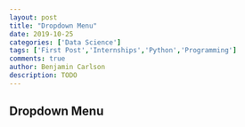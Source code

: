 ```yaml
---
layout: post
title: "Dropdown Menu"
date: 2019-10-25
categories: ['Data Science']
tags: ['First Post','Internships','Python','Programming']
comments: true
author: Benjamin Carlson
description: TODO
---
```


## Dropdown Menu